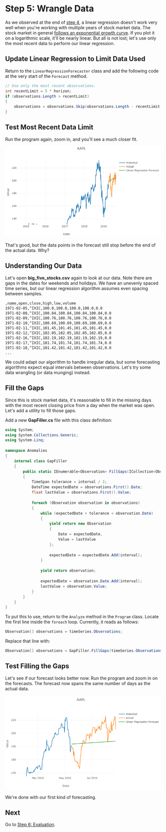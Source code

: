 # Step 5: Wrangle Data

As we observed at the end of [step 4](./Step4.md), a linear regression doesn't work very well when you're working with multiple years of stock market data.
The stock market in general [follows an exponential growth curve](https://www.quora.com/Does-the-stock-market-have-an-exponential-upward-trend-or-just-a-general-upward-trend).
If you plot it on a logarithmic scale, it'll be nearly linear.
But all is not lost; let's use only the most recent data to perform our linear regression.

## Update Linear Regression to Limit Data Used

Return to the `LinearRegressionForecaster` class and add the following code at the very start of the `Forecast` method.

```csharp
// Use only the most recent observations.
int recentLimit = 5 * horizon;
if (observations.Length > recentLimit)
{
    observations = observations.Skip(observations.Length - recentLimit).ToArray();
}
```

## Test Most Recent Data Limit

Run the program again, zoom in, and you'll see a much closer fit.

![alt text](./images/linear-regression-most-recent.png "Chart with linear regression limited to most recent data")

That's good, but the data points in the forecast still stop before the end of the actual data.
Why?

## Understanding Our Data

Let's open **big_five_stocks.csv** again to look at our data.
Note there are gaps in the dates for weekends and holidays.
We have an unevenly spaced time series, but our linear regression algorithm assumes even spacing between samples.

```csv
,name,open,close,high,low,volume
1971-02-05,^IXIC,100.0,100.0,100.0,100.0,0.0
1971-02-08,^IXIC,100.84,100.84,100.84,100.84,0.0
1971-02-09,^IXIC,100.76,100.76,100.76,100.76,0.0
1971-02-10,^IXIC,100.69,100.69,100.69,100.69,0.0
1971-02-11,^IXIC,101.45,101.45,101.45,101.45,0.0
1971-02-12,^IXIC,102.05,102.05,102.05,102.05,0.0
1971-02-16,^IXIC,102.19,102.19,102.19,102.19,0.0
1971-02-17,^IXIC,101.74,101.74,101.74,101.74,0.0
1971-02-18,^IXIC,101.42,101.42,101.42,101.42,0.0
...
```

We could adapt our algorithm to handle irregular data, but some forecasting algorithms expect equal intervals between observations.
Let's try some data wrangling (or data munging) instead.

## Fill the Gaps

Since this is stock market data, it's reasonable to fill in the missing days with the most recent closing price from a day when the market was open.
Let's add a utility to fill those gaps.

Add a new **GapFiller.cs** file with this class definition:

```csharp
using System;
using System.Collections.Generic;
using System.Linq;

namespace Anomalies
{
    internal class GapFiller
    {
        public static IEnumerable<Observation> FillGaps(ICollection<Observation> observations, TimeSpan interval)
        {
            TimeSpan tolerance = interval / 2;
            DateTime expectedDate = observations.First().Date;
            float lastValue = observations.First().Value;

            foreach (Observation observation in observations)
            {
                while (expectedDate + tolerance < observation.Date)
                {
                    yield return new Observation
                    {
                        Date = expectedDate,
                        Value = lastValue
                    };

                    expectedDate = expectedDate.Add(interval);
                }

                yield return observation;

                expectedDate = observation.Date.Add(interval);
                lastValue = observation.Value;
            }
        }
    }
}
```

To put this to use, return to the `Analyze` method in the `Program` class.
Locate the first line inside the `foreach` loop.
Currently, it reads as follows:

```csharp
Observation[] observations = timeSeries.Observations;
```

Replace that line with:

```csharp
Observation[] observations = GapFiller.FillGaps(timeSeries.Observations, timeSeries.Interval).ToArray();
```

## Test Filling the Gaps

Let's see if our forecast looks better now.
Run the program and zoom in on the forecasts.
The forecast now spans the same number of days as the actual data.

![alt text](./images/linear-regression-gaps-filled.png "Chart with linear regression and gaps filled")

We're done with our first kind of forecasting.

## Next

Go to [Step 6: Evaluation](./Step6.md).
